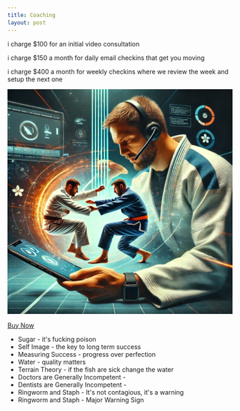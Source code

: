 ```yaml
---
title: Coaching
layout: post
---
```


<p>i charge $100 for an initial video consultation</p>
<p>i charge $150 a month for daily email checkins that get you moving</p>
<p>i charge $400 a month for weekly checkins where we review the week and setup the next one</p>

<!-- <a href="https://sphericalwave.gumroad.com/l/xxfoyx"> -->
<img src="public/coaching.webp" alt="" class="img-fluid rounded w-25">
<!-- </a> -->


<a href="https://sphericalwave.gumroad.com/l/xxfoyx" class="underline-text">Buy Now</a>

<ul>
    <li>Sugar - it's fucking poison</li>
    <li>Self Image - the key to long term success</li>
    <li>Measuring Success - progress over perfection</li>
    <li>Water - quality matters</li>
    <li>Terrain Theory - if the fish are sick change the water</li>
    <li>Doctors are Generally Incompetent - </li>
    <li>Dentists are Generally Incompetent - </li>
    <li>Ringworm and Staph - It's not contagious, it's a warning</li>
    <li>Ringworm and Staph - Major Warning Sign</li>
</ul>